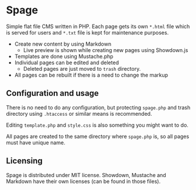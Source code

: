Spage
=

Simple flat file CMS written in PHP. Each page gets its own `*.html` file which is served for users and `*.txt` file is kept for maintenance purposes. 

* Create new content by using Markdown
    * Live preview is shown while creating new pages using Showdown.js
* Templates are done using Mustache.php
* Individual pages can be edited and deleted
    * Deleted pages are just moved to `trash` directory.
* All pages can be rebuilt if there is a need to change the markup

Configuration and usage
-
There is no need to do any configuration, but protecting `spage.php` and trash directory using `.htaccess` or similar means is recommended.

Editing `template.php` and `style.css` is also something you might want to do.

All pages are created to the same directory where `spage.php` is, so all pages must have unique name.

Licensing
-
Spage is distributed under MIT license. Showdown, Mustache and Markdown have their own licenses (can be found in those files).